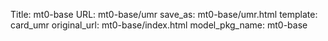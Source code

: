 Title: mt0-base
URL: mt0-base/umr
save_as: mt0-base/umr.html
template: card_umr
original_url: mt0-base/index.html
model_pkg_name: mt0-base

